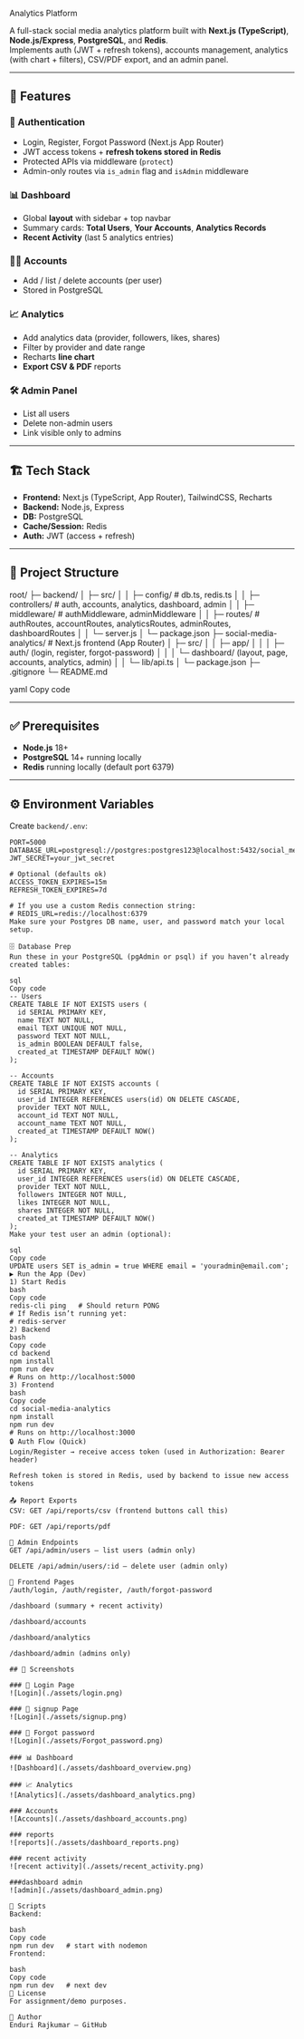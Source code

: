 Analytics Platform

A full-stack social media analytics platform built with **Next.js (TypeScript)**, **Node.js/Express**, **PostgreSQL**, and **Redis**.  
Implements auth (JWT + refresh tokens), accounts management, analytics (with chart + filters), CSV/PDF export, and an admin panel.

---

## 🚀 Features

### 🔑 Authentication
- Login, Register, Forgot Password (Next.js App Router)
- JWT access tokens + **refresh tokens stored in Redis**
- Protected APIs via middleware (`protect`)
- Admin-only routes via `is_admin` flag and `isAdmin` middleware

### 📊 Dashboard
- Global **layout** with sidebar + top navbar
- Summary cards: **Total Users**, **Your Accounts**, **Analytics Records**
- **Recent Activity** (last 5 analytics entries)

### 🧑‍💼 Accounts
- Add / list / delete accounts (per user)
- Stored in PostgreSQL

### 📈 Analytics
- Add analytics data (provider, followers, likes, shares)
- Filter by provider and date range
- Recharts **line chart**
- **Export CSV & PDF** reports

### 🛠️ Admin Panel
- List all users
- Delete non-admin users
- Link visible only to admins

---

## 🏗️ Tech Stack
- **Frontend:** Next.js (TypeScript, App Router), TailwindCSS, Recharts
- **Backend:** Node.js, Express
- **DB:** PostgreSQL
- **Cache/Session:** Redis
- **Auth:** JWT (access + refresh)

---

## 📂 Project Structure

root/
├─ backend/
│ ├─ src/
│ │ ├─ config/ # db.ts, redis.ts
│ │ ├─ controllers/ # auth, accounts, analytics, dashboard, admin
│ │ ├─ middleware/ # authMiddleware, adminMiddleware
│ │ ├─ routes/ # authRoutes, accountRoutes, analyticsRoutes, adminRoutes, dashboardRoutes
│ │ └─ server.js
│ └─ package.json
├─ social-media-analytics/ # Next.js frontend (App Router)
│ ├─ src/
│ │ ├─ app/
│ │ │ ├─ auth/ (login, register, forgot-password)
│ │ │ └─ dashboard/ (layout, page, accounts, analytics, admin)
│ │ └─ lib/api.ts
│ └─ package.json
├─ .gitignore
└─ README.md

yaml
Copy code

---

## ✅ Prerequisites

- **Node.js** 18+  
- **PostgreSQL** 14+ running locally  
- **Redis** running locally (default port 6379)

---

## ⚙️ Environment Variables

Create `backend/.env`:

```env
PORT=5000
DATABASE_URL=postgresql://postgres:postgres123@localhost:5432/social_media_analytics
JWT_SECRET=your_jwt_secret

# Optional (defaults ok)
ACCESS_TOKEN_EXPIRES=15m
REFRESH_TOKEN_EXPIRES=7d

# If you use a custom Redis connection string:
# REDIS_URL=redis://localhost:6379
Make sure your Postgres DB name, user, and password match your local setup.

🗄️ Database Prep
Run these in your PostgreSQL (pgAdmin or psql) if you haven’t already created tables:

sql
Copy code
-- Users
CREATE TABLE IF NOT EXISTS users (
  id SERIAL PRIMARY KEY,
  name TEXT NOT NULL,
  email TEXT UNIQUE NOT NULL,
  password TEXT NOT NULL,
  is_admin BOOLEAN DEFAULT false,
  created_at TIMESTAMP DEFAULT NOW()
);

-- Accounts
CREATE TABLE IF NOT EXISTS accounts (
  id SERIAL PRIMARY KEY,
  user_id INTEGER REFERENCES users(id) ON DELETE CASCADE,
  provider TEXT NOT NULL,
  account_id TEXT NOT NULL,
  account_name TEXT NOT NULL,
  created_at TIMESTAMP DEFAULT NOW()
);

-- Analytics
CREATE TABLE IF NOT EXISTS analytics (
  id SERIAL PRIMARY KEY,
  user_id INTEGER REFERENCES users(id) ON DELETE CASCADE,
  provider TEXT NOT NULL,
  followers INTEGER NOT NULL,
  likes INTEGER NOT NULL,
  shares INTEGER NOT NULL,
  created_at TIMESTAMP DEFAULT NOW()
);
Make your test user an admin (optional):

sql
Copy code
UPDATE users SET is_admin = true WHERE email = 'youradmin@email.com';
▶️ Run the App (Dev)
1) Start Redis
bash
Copy code
redis-cli ping   # Should return PONG
# If Redis isn’t running yet:
# redis-server
2) Backend
bash
Copy code
cd backend
npm install
npm run dev
# Runs on http://localhost:5000
3) Frontend
bash
Copy code
cd social-media-analytics
npm install
npm run dev
# Runs on http://localhost:3000
🔒 Auth Flow (Quick)
Login/Register → receive access token (used in Authorization: Bearer header)

Refresh token is stored in Redis, used by backend to issue new access tokens

📤 Report Exports
CSV: GET /api/reports/csv (frontend buttons call this)

PDF: GET /api/reports/pdf

🧪 Admin Endpoints
GET /api/admin/users — list users (admin only)

DELETE /api/admin/users/:id — delete user (admin only)

🧭 Frontend Pages
/auth/login, /auth/register, /auth/forgot-password

/dashboard (summary + recent activity)

/dashboard/accounts

/dashboard/analytics

/dashboard/admin (admins only)

## 📸 Screenshots

### 🔑 Login Page
![Login](./assets/login.png)

### 🔑 signup Page
![Login](./assets/signup.png)

### 🔑 Forgot password
![Login](./assets/Forgot_password.png)

### 📊 Dashboard
![Dashboard](./assets/dashboard_overview.png)

### 📈 Analytics
![Analytics](./assets/dashboard_analytics.png)

### Accounts
![Accounts](./assets/dashboard_accounts.png)

### reports
![reports](./assets/dashboard_reports.png)

### recent activity
![recent activity](./assets/recent_activity.png)

###dashboard admin
![admin](./assets/dashboard_admin.png)

🧹 Scripts
Backend:

bash
Copy code
npm run dev   # start with nodemon
Frontend:

bash
Copy code
npm run dev   # next dev
🧾 License
For assignment/demo purposes.

👤 Author
Enduri Rajkumar — GitHub